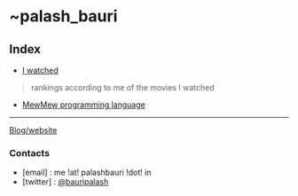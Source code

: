 # ~palash_bauri 

## Index
* [I watched](https://bauripalash.github.io/iwatched/)
> rankings according to me of the movies I watched

* [MewMew programming language](https://palashbauri.in/mewmew)

---
[Blog/website](https://palashbauri.in)

### Contacts
* [email] : me !at! palashbauri !dot! in
* [twitter] : [@bauripalash](https://twitter.com/bauripalash)

